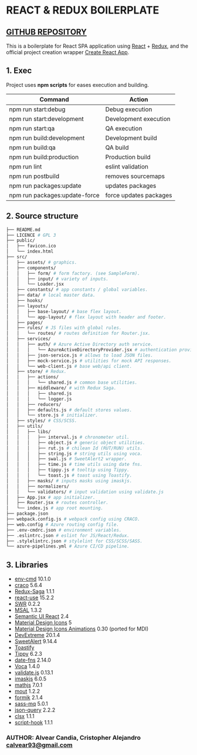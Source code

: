 # REACT & REDUX BOILERPLATE

## [GITHUB REPOSITORY](https://github.com/calvear93/react-redux-boilerplate)

This is a boilerplate for React SPA application using [React](https://es.reactjs.org/) + [Redux](https://es.redux.js.org/), and the official project creation wrapper [Create React App](https://github.com/facebook/create-react-app).

## 1. Exec

Project uses **npm scripts** for eases execution and building.

| Command                       | Action                 |
| ----------------------------- | ---------------------- |
| npm run start:debug           | Debug execution        |
| npm run start:development     | Development execution  |
| npm run start:qa              | QA execution           |
| npm run build:development     | Development build      |
| npm run build:qa              | QA build               |
| npm run build:production      | Production build       |
| npm run lint                  | eslint validation      |
| npm run postbuild             | removes sourcemaps     |
| npm run packages:update       | updates packages       |
| npm run packages:update-force | force updates packages |

## 2. Source structure

```bash
├── README.md
├── LICENCE # GPL 3
├── public/
│   ├── favicon.ico
│   └── index.html
├── src/
│   ├── assets/ # graphics.
│   ├── components/
│   │   ├── form/ # form factory. (see SampleForm).
│   │   ├── input/ # variety of inputs.
│   │   └── Loader.jsx
│   ├── constants/ # app constants / global variables.
│   ├── data/ # local master data.
│   ├── hooks/
│   ├── layouts/
│   │   ├── base-layout/ # base flex layout.
│   │   └── app-layout/ # flex layout with header and footer.
│   ├── pages/
│   ├── rules/ # JS files with global rules.
│   │   └── routes/ # routes definition for Router.jsx.
│   ├── services/
│   │   ├── auth/ # Azure Active Directory auth service.
│   │   │   └── AzureActiveDirectoryProvider.jsx # authentication provider.
│   │   ├── json-service.js # allows to load JSON files.
│   │   ├── mock-service.js # utilities for mock API responses.
│   │   └── web-client.js # base web/api client.
│   ├── store/ # Redux.
│   │   ├── actions/
│   │   │   └── shared.js # common base utilities.
│   │   ├── middleware/ # with Redux Saga.
│   │   │   ├── shared.js
│   │   │   └── logger.js
│   │   ├── reducers/
│   │   ├── defaults.js # default stores values.
│   │   └── store.js # initializer.
│   ├── styles/ # CSS/SCSS.
│   ├── utils/
│   │   ├── libs/
│   │   │   ├── interval.js # chronometer util.
│   │   │   ├── object.js # generic object utilities.
│   │   │   ├── rut.js # chilean Id (RUT/RUN) utils.
│   │   │   ├── string.js # string utils using voca.
│   │   │   ├── swal.js # SweetAlert2 wrapper.
│   │   │   ├── time.js # time utils using date fns.
│   │   │   ├── tippy.js # tooltip using Tippy.
│   │   │   └── toast.js # toast using Toastify.
│   │   ├── masks/ # inputs masks using imaskjs.
│   │   ├── normalizers/
│   │   └── validators/ # input validation using validate.js
│   ├── App.jsx # app initializer.
│   ├── Router.jsx # routes controller.
│   └── index.js # app root mounting.
├── package.json
├── webpack.config.js # webpack config using CRACO.
├── web.config # Azure routing config file.
├── .env-cmdrc.json # environment variables.
├── .eslintrc.json # eslint for JS/React/Redux.
├── .stylelintrc.json # stylelint for CSS/SCSS/SASS.
└── azure-pipelines.yml # Azure CI/CD pipeline.
```

## 3. Libraries

- [env-cmd](https://github.com/toddbluhm/env-cmd) 10.1.0
- [craco](https://github.com/gsoft-inc/craco) 5.6.4
- [Redux-Saga](https://redux-saga.js.org/) 1.1.1
- [react-use](https://github.com/streamich/react-use) 15.2.2
- [SWR](https://github.com/vercel/swr) 0.2.2
- [MSAL](https://github.com/AzureAD/microsoft-authentication-library-for-js) 1.3.2
- [Semantic UI React](https://react.semantic-ui.com/) 2.4
- [Material Design Icons](https://materialdesignicons.com/) 5
- [Material Design Icons Animations](https://l-lin.github.io/font-awesome-animation/) 0.30 (ported for MDI)
- [DevExtreme](https://js.devexpress.com/Overview/React/) 20.1.4
- [SweetAlert](https://sweetalert2.github.io/) 9.14.4
- [Toastify](https://fkhadra.github.io/react-toastify/introduction)
- [Tippy](https://atomiks.github.io/tippyjs/) 6.2.3
- [date-fns](https://date-fns.org/docs/Getting-Started) 2.14.0
- [Voca](https://vocajs.com/) 1.4.0
- [validate.js](https://validatejs.org/) 0.13.1
- [imaskjs](https://imask.js.org/) 6.0.5
- [mathjs](https://mathjs.org/) 7.0.1
- [mout](http://moutjs.com/docs/latest/) 1.2.2
- [formik](https://jaredpalmer.com/formik) 2.1.4
- [sass-mq](https://github.com/sass-mq/sass-mq) 5.0.1
- [json-query](https://www.npmjs.com/package/json-query) 2.2.2
- [clsx](https://github.com/lukeed/clsx) 1.1.1
- [script-hook](https://github.com/hartzis/react-script-hook) 1.1.1

### AUTHOR: Alvear Candia, Cristopher Alejandro <calvear93@gmail.com>
